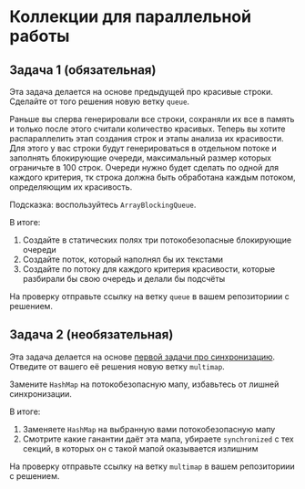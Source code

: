 # Коллекции для параллельной работы

## Задача 1 (обязательная)

Эта задача делается на основе предыдущей про красивые строки. Сделайте от того решения новую ветку `queue`.

Раньше вы сперва генерировали все строки, сохраняли их все в память и только после этого считали количество красивых.
Теперь вы хотите распараллелить этап создания строк и этапы анализа их красивости.
Для этого у вас строки будут генерироваться в отдельном потоке и заполнять блокирующие очереди, максимальный размер которых ограничьте в 100 строк.
Очереди нужно будет сделать по одной для каждого критерия, тк строка должна быть обработана каждым потоком, определяющим их красивость.

Подсказка: воспользуйтесь `ArrayBlockingQueue`.

В итоге:
1. Создайте в статических полях три потокобезопасные блокирующие очереди
2. Создайте поток, который наполнял бы их текстами
3. Создайте по потоку для каждого критерия красивости, которые разбирали бы свою очередь и делали бы подсчёты

На проверку отправьте ссылку на ветку `queue` в вашем репозиториии с решением.

## Задача 2 (необязательная)

Эта задача делается на основе [первой задачи про синхронизацию](../SYNC.md).
Отведите от вашего её решения новую ветку `multimap`.

Замените `HashMap` на потокобезопасную мапу, избавьтесь от лишней синхронизации.

В итоге:
1. Заменяете `HashMap` на выбранную вами потокобезопасную мапу
2. Смотрите какие ганантии даёт эта мапа, убираете `synchronized` с тех секций, в которых он с такой мапой оказывается излишним

На проверку отправьте ссылку на ветку `multimap` в вашем репозиториии с решением.
